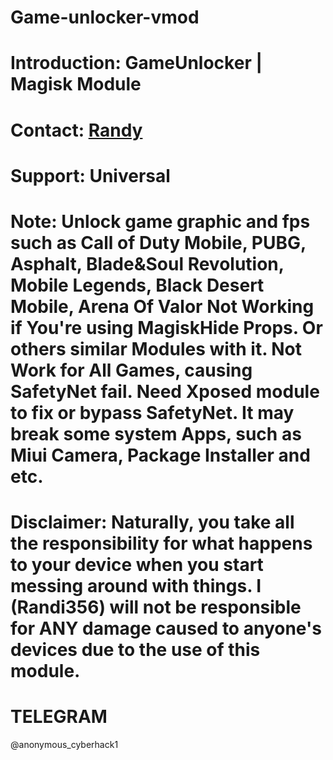 # Game-unlocker-vmod
# Introduction: GameUnlocker | Magisk Module  
# Contact: [Randy](https://github.com/Randi356/Game-unlocker-vmod) 
# Support: Universal  
# Note: Unlock game graphic and fps such as Call of Duty Mobile, PUBG, Asphalt, Blade&amp;Soul Revolution, Mobile Legends, Black Desert Mobile, Arena Of Valor Not Working if You're using MagiskHide Props. Or others similar Modules with it. Not Work for All Games, causing SafetyNet fail. Need Xposed module to fix or bypass SafetyNet. It may break some system Apps, such as Miui Camera, Package Installer and etc.  
# Disclaimer: Naturally, you take all the responsibility for what happens to your device when you start messing around with things. I (Randi356) will not be responsible for ANY damage caused to anyone's devices due to the use of this module.
# TELEGRAM
@anonymous_cyberhack1
